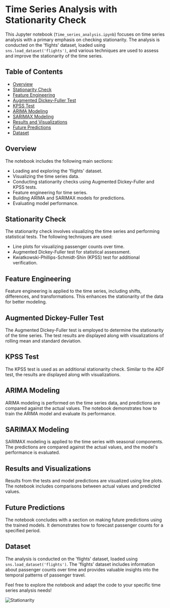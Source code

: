 # Time Series Analysis with Stationarity Check

This Jupyter notebook (`Time_series_analysis.ipynb`) focuses on time series analysis with a primary emphasis on checking stationarity. The analysis is conducted on the 'flights' dataset, loaded using `sns.load_dataset('flights')`, and various techniques are used to assess and improve the stationarity of the time series.

## Table of Contents

- [Overview](#overview)
- [Stationarity Check](#stationarity-check)
- [Feature Engineering](#feature-engineering)
- [Augmented Dickey-Fuller Test](#augmented-dickey-fuller-test)
- [KPSS Test](#kpss-test)
- [ARIMA Modeling](#arima-modeling)
- [SARIMAX Modeling](#sarimax-modeling)
- [Results and Visualizations](#results-and-visualizations)
- [Future Predictions](#future-predictions)
- [Dataset](#dataset)

## Overview

The notebook includes the following main sections:

- Loading and exploring the 'flights' dataset.
- Visualizing the time series data.
- Conducting stationarity checks using Augmented Dickey-Fuller and KPSS tests.
- Feature engineering for time series.
- Building ARIMA and SARIMAX models for predictions.
- Evaluating model performance.

## Stationarity Check

The stationarity check involves visualizing the time series and performing statistical tests. The following techniques are used:

- Line plots for visualizing passenger counts over time.
- Augmented Dickey-Fuller test for statistical assessment.
- Kwiatkowski-Phillips-Schmidt-Shin (KPSS) test for additional verification.

## Feature Engineering

Feature engineering is applied to the time series, including shifts, differences, and transformations. This enhances the stationarity of the data for better modeling.

## Augmented Dickey-Fuller Test

The Augmented Dickey-Fuller test is employed to determine the stationarity of the time series. The test results are displayed along with visualizations of rolling mean and standard deviation.

## KPSS Test

The KPSS test is used as an additional stationarity check. Similar to the ADF test, the results are displayed along with visualizations.

## ARIMA Modeling

ARIMA modeling is performed on the time series data, and predictions are compared against the actual values. The notebook demonstrates how to train the ARIMA model and evaluate its performance.

## SARIMAX Modeling

SARIMAX modeling is applied to the time series with seasonal components. The predictions are compared against the actual values, and the model's performance is evaluated.

## Results and Visualizations

Results from the tests and model predictions are visualized using line plots. The notebook includes comparisons between actual values and predicted values.

## Future Predictions

The notebook concludes with a section on making future predictions using the trained models. It demonstrates how to forecast passenger counts for a specified period.

## Dataset

The analysis is conducted on the 'flights' dataset, loaded using `sns.load_dataset('flights')`. The 'flights' dataset includes information about passenger counts over time and provides valuable insights into the temporal patterns of passenger travel.

Feel free to explore the notebook and adapt the code to your specific time series analysis needs!

![Stationarity](https://miro.medium.com/v2/resize:fit:4800/format:webp/1*xdblkZyg6YmmReAkZHUksw.png)

